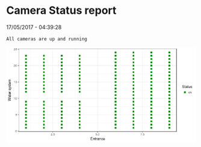 Camera Status report
================
17/05/2017 - 04:39:28

    All cameras are up and running

![](camreport_files/figure-markdown_github/unnamed-chunk-2-1.png)

